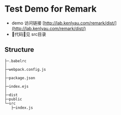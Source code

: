 # Test Demo for Remark
- demo 访问链接 [http://lab.kenlyau.com/remark/dist/](http://lab.kenlyau.com/remark/dist/)
- 代码见 src目录

## Structure
```
├─.babelrc
│
├─webpack.config.js
│
├─package.json
│
├─index.ejs
│
├─dist
├─public
└─src
   ├─index.js

```
